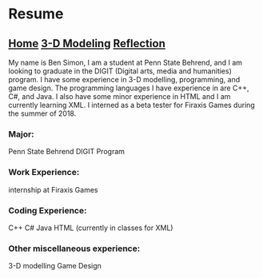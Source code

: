 
# Resume
## [Home](index.md) [3-D Modeling](blender.md) [Reflection](reflection.md)
My name is Ben Simon, I am a student at Penn State Behrend, and I am looking to graduate in the DIGIT (Digital arts, media and humanities) program. I have some experience in 3-D modelling, programming, and game design. The programming languages I have experience in are C++, C#, and Java. I also have some minor experience in HTML and I am currently learning XML. I interned as a beta tester for Firaxis Games during the summer of 2018.

### Major:
Penn State Behrend DIGIT Program

### Work Experience:
internship at Firaxis Games

### Coding Experience:
C++
C#
Java
HTML
(currently in classes for XML)

### Other miscellaneous experience:
3-D modelling
Game Design


